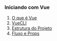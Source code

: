 ### Iniciando com Vue

  1. [O que é Vue](/docs/1-Iniciando%20com%20Vue/1-O%20que%20e%20Vue.md)
  2. [VueCLI](/docs/1-Iniciando%20com%20Vue/2-VueCLI.md)
  3. [Estrutura do Projeto](/docs/1-Iniciando%20com%20Vue/3-Estrutura%20do%20Projeto.md)
  4. [Fluxo e Props](/docs/1-Iniciando%20com%20Vue/4-Fluxo%20e%20Props.md)